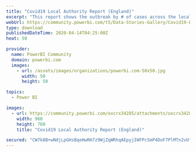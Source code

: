 ```yaml
---
title: "Covid19 Local Authority Report (England)"
excerpt: "This report shows the outbreak by # of cases across the local authority areas in England. It compares the population in each local authority with the"
webUrl: https://community.powerbi.com/t5/Data-Stories-Gallery/Covid19-Local-Authority-Report-England/m-p/1024701
type: download
publishedDateTime: 2020-04-14T04:25:00Z
heat: 50

provider:
  name: PowerBI Community
  domain: powerbi.com
  images:
    - url: /assets/images/organizations/powerbi.com-50x50.jpg
      width: 50
      height: 50

topics:
  - Power BI

images:
  - url: https://community.powerbi.com/oxcrx34285/attachments/oxcrx34285/DataStoriesGallery/3759/1/covid19.jpg
    width: 960
    height: 760
    title: "Covid19 Local Authority Report (England)"

secured: "CW7k8B+wNdjLpGHsBqeHwRH7z9WjZqWRhqAEpyjIWFPcSmP4DoF7PlMTn2vUfSz84KgRe8LuKztWCOJvFvpyAlIThU4jhWq26ZEWkcu7lQzbiR61isGc59LKE0rbTQu4q3pf+XlJXddIattw4TENHYgIk6aGTUhjFCez3OBMwa2SfUvxpOTn0RivXaR8MxC5rVcPr4e68/jBO+JG2zaTduCcKdPMExeal0XSEVmBDeaar7Xopp9B2vtUF7AwUeoIDUJrHP/24w4AVjNs6h8FZ1u3fO25ZTII21vmeHuAm1TfgsbY/Bjxu7eAh5k+O+PjwrOEoXGuuPmhpzHyjM5CyFHDCW30qQGtY4dayQG6Vs9hcYW4WxeSQTthPegEp3nK;qopisdtzHCdjq8QcJjdTrw=="
---
```


